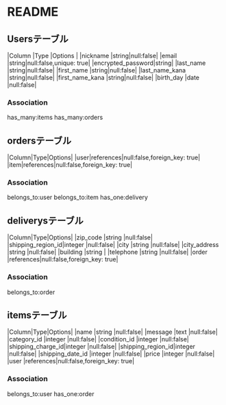 
# README

## Usersテーブル

|Column |Type |Options  |
|nickname          |string|null:false|
|email             |string|null:false,unique: true|
|encrypted_password|string|
|last_name         |string|null:false|
|first_name        |string|null:false|
|last_name_kana    |string|null:false|
|first_name_kana   |string|null:false|
|birth_day         |date  |null:false|

### Association

has_many:items
has_many:orders

## ordersテーブル

|Column|Type|Options|
|user|references|null:false,foreign_key: true|
|item|references|null:false,foreign_key: true|

### Association

belongs_to:user
belongs_to:item
has_one:delivery

## deliverysテーブル

|Column|Type|Options|
|zip_code          |string    |null:false|
|shipping_region_id|integer   |null:false|
|city              |string    |null:false|
|city_address      |string    |null:false|
|building          |string    |
|telephone         |string    |null:false|
|order             |references|null:false,foreign_key: true|

### Association

belongs_to:order

## itemsテーブル

|Column|Type|Options|
|name              |string    |null:false|
|message           |text      |null:false|
|category_id       |integer   |null:false|
|condition_id      |integer   |null:false|
|shipping_charge_id|integer   |null:false|
|shipping_region_id|integer   |null:false|
|shipping_date_id  |integer   |null:false|
|price             |integer   |null:false|
|user              |references|null:false,foreign_key: true|

### Association

belongs_to:user
has_one:order

